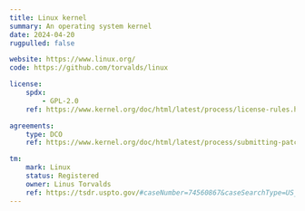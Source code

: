 ```yaml
---
title: Linux kernel
summary: An operating system kernel
date: 2024-04-20
rugpulled: false

website: https://www.linux.org/
code: https://github.com/torvalds/linux

license:
    spdx:
        - GPL-2.0
    ref: https://www.kernel.org/doc/html/latest/process/license-rules.html

agreements:
    type: DCO
    ref: https://www.kernel.org/doc/html/latest/process/submitting-patches.html#sign-your-work-the-developer-s-certificate-of-origin

tm:
    mark: Linux
    status: Registered
    owner: Linus Torvalds
    ref: https://tsdr.uspto.gov/#caseNumber=74560867&caseSearchType=US_APPLICATION&caseType=DEFAULT&searchType=statusSearch
---
```

